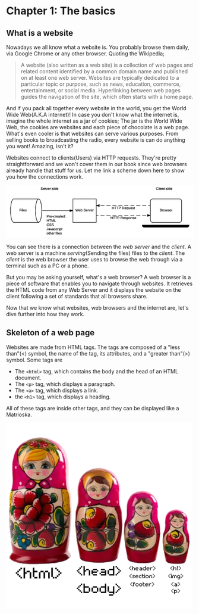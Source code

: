 # Chapter 1: The basics

## What is a website

Nowadays we all know what a website is. You probably browse them daily, via Google Chrome or any other browser.
Quoting the Wikipedia;

> A website (also written as a web site) is a collection of web pages and related content identified by a common domain name and published on at least one web server. Websites are typically dedicated to a particular topic or purpose, such as news, education, commerce, entertainment, or social media. Hyperlinking between web pages guides the navigation of the site, which often starts with a home page. 

And if you pack all together every website in the world, you get the World Wide Web(A.K.A internet)!
In case you don't know what the internet is, imagine the whole internet as a jar of cookies; The jar is the World Wide Web, the cookies are websites and each piece of chocolate is a web page.
What's even cooler is that websites can serve various purposes. From selling books to broadcasting the radio, every website is can do anything you want! Amazing, isn't it?

Websites connect to clients(Users) via HTTP requests. They're pretty straightforward and we won't cover them in our book since web browsers already handle that stuff for us.
Let me link a scheme down here to show you how the connections work.

![Simple example of a connection between the client and a web server.](images/web-browser.png)

You can see there is a connection between the *web server* and the *client*. A web server is a machine *serving*(Sending the files) files to the *client*. The *client* is the web browser the user uses to browse the web through via a terminal such as a PC or a phone.  

But you may be asking yourself, what's a web browser? A web browser is a piece of software that enables you to navigate through websites. It retrieves the HTML code from any Web Server and it displays the website on the client following a set of standards that all browsers share.

Now that we know what websites, web browsers and the internet are, let's dive further into how they work.

## Skeleton of a web page

Websites are made from HTML tags. The tags are composed of a "less than"(<) symbol, the name of the tag, its attributes, and a "greater than"(>) symbol.
Some tags are 
- The `<html>` tag, which contains the body and the head of an HTML document.
- The `<p>` tag, which displays a paragraph.
- The `<a>` tag, which displays a link.
- the `<h1>` tag, which displays a heading.

All of these tags are inside other tags, and they can be displayed like a Matrioska.

![A tag inside a tag inside a tag inside a tag. They follow a hierarchy, from bigger to smaller.](images/matrioska.png)

